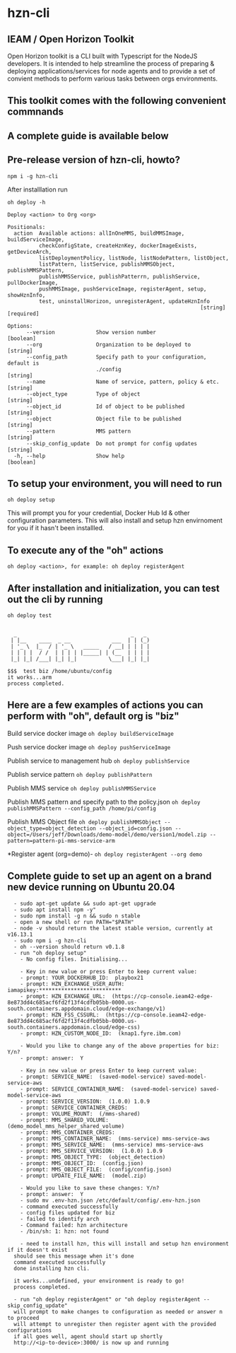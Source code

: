 # hzn-cli 

## IEAM / Open Horizon Toolkit
Open Horizon toolkit is a CLI built with Typescript for the NodeJS developers.  It is intended to help streamline the process of preparing & deploying applications/services for node agents and to provide a set of convient methods to perform various tasks between orgs environments. 

## This toolkit comes with the following convenient commnands

## A complete guide is available below

## Pre-release version of hzn-cli, howto?

```npm i -g hzn-cli```

After installlation run

```oh deploy -h```
```
Deploy <action> to Org <org>

Positionals:
  action  Available actions: allInOneMMS, buildMMSImage, buildServiceImage,
          checkConfigState, createHznKey, dockerImageExists, getDeviceArch,
          listDeploymentPolicy, listNode, listNodePattern, listObject,
          listPattern, listService, publishMMSObject, publishMMSPattern,
          publishMMSService, publishPatterrn, publishService, pullDockerImage,
          pushMMSImage, pushServiceImage, registerAgent, setup, showHznInfo,
          test, uninstallHorizon, unregisterAgent, updateHznInfo
                                                             [string] [required]

Options:
      --version             Show version number                        [boolean]
      --org                 Organization to be deployed to              [string]
      --config_path         Specify path to your configuration, default is
                            ./config                                    [string]
      --name                Name of service, pattern, policy & etc.     [string]
      --object_type         Type of object                              [string]
      --object_id           Id of object to be published                [string]
      --object              Object file to be published                 [string]
      --pattern             MMS pattern                                 [string]
      --skip_config_update  Do not prompt for config updates            [string]
  -h, --help                Show help                                  [boolean]
```
## To setup your environment, you will need to run
```oh deploy setup```

This will prompt you for your credential, Docker Hub Id & other configuration parameters.
This will also install and setup hzn envirnoment for you if it hasn't been installled.

## To execute any of the "oh" actions
```oh deploy <action>, for example: oh deploy registerAgent```

## After installation and initialization, you can test out the cli by running

```oh deploy test```
```

  _                                    _   _ 
 | |__    ____  _ __             ___  | | (_)
 | '_ \  |_  / | '_ \   _____   / __| | | | |
 | | | |  / /  | | | | |_____| | (__  | | | |
 |_| |_| /___| |_| |_|          \___| |_| |_|
                                             
$$$  test biz /home/ubuntu/config 
it works...arm
process completed.
```

## Here are a few examples of actions you can perform with "oh", default org is "biz"

Build service docker image
```oh deploy buildServiceImage```

Push service docker image
```oh deploy pushServiceImage```

Publish service to management hub
```oh deploy publishService```

Publish service pattern
```oh deploy publishPattern```

Publish MMS service
```oh deploy publishMMSService```

Publish MMS pattern and specify path to the policy.json
```oh deploy publishMMSPattern --config_path /home/pi/config```

Publish MMS Object file
```oh deploy publishMMSObject --object_type=object_detection --object_id=config.json --object=/Users/jeff/Downloads/demo-model/demo/version1/model.zip --pattern=pattern-pi-mms-service-arm```

*Register agent (org=demo)- 
```oh deploy registerAgent --org demo```

## Complete guide to set up an agent on a brand new device running on Ubuntu 20.04
```
  - sudo apt-get update && sudo apt-get upgrade
  - sudo apt install npm -y"
  - sudo npm install -g n && sudo n stable
  - open a new shell or run PATH="$PATH"
  - node -v should return the latest stable version, currently at v16.13.1
  - sudo npm i -g hzn-cli
  - oh --version should return v0.1.8
  - run "oh deploy setup"
    - No config files. Initialising...

    - Key in new value or press Enter to keep current value: 
    - prompt: YOUR_DOCKERHUB_ID:  playbox21
    - prompt: HZN_EXCHANGE_USER_AUTH:  iamapikey:**************************
    - prompt: HZN_EXCHANGE_URL:  (https://cp-console.ieam42-edge-8e873dd4c685acf6fd2f13f4cdfb05bb-0000.us-south.containers.appdomain.cloud/edge-exchange/v1) 
    - prompt: HZN_FSS_CSSURL:  (https://cp-console.ieam42-edge-8e873dd4c685acf6fd2f13f4cdfb05bb-0000.us-south.containers.appdomain.cloud/edge-css) 
    - prompt: HZN_CUSTOM_NODE_ID:  (knap1.fyre.ibm.com) 

    - Would you like to change any of the above properties for biz: Y/n?
    - prompt: answer:  Y

    - Key in new value or press Enter to keep current value: 
    - prompt: SERVICE_NAME:  (saved-model-service) saved-model-service-aws
    - prompt: SERVICE_CONTAINER_NAME:  (saved-model-service) saved-model-service-aws
    - prompt: SERVICE_VERSION:  (1.0.0) 1.0.9
    - prompt: SERVICE_CONTAINER_CREDS:  
    - prompt: VOLUME_MOUNT:  (/mms-shared) 
    - prompt: MMS_SHARED_VOLUME:  (demo_model_mms_helper_shared_volume) 
    - prompt: MMS_CONTAINER_CREDS:  
    - prompt: MMS_CONTAINER_NAME:  (mms-service) mms-service-aws
    - prompt: MMS_SERVICE_NAME:  (mms-service) mms-service-aws
    - prompt: MMS_SERVICE_VERSION:  (1.0.0) 1.0.9
    - prompt: MMS_OBJECT_TYPE:  (object_detection) 
    - prompt: MMS_OBJECT_ID:  (config.json) 
    - prompt: MMS_OBJECT_FILE:  (config/config.json) 
    - prompt: UPDATE_FILE_NAME:  (model.zip)

    - Would you like to save these changes: Y/n?
    - prompt: answer:  Y
    - sudo mv .env-hzn.json /etc/default/config/.env-hzn.json
    - command executed successfully
    - config files updated for biz
    - failed to identify arch
    - Command failed: hzn architecture
    - /bin/sh: 1: hzn: not found

    - need to install hzn, this will install and setup hzn environment if it doesn't exist
  should see this message when it's done
  command executed successfully
  done installing hzn cli.

  it works...undefined, your environment is ready to go!
  process completed.

  - run "oh deploy registerAgent" or "oh deploy registerAgent --skip_config_update"
  will prompt to make changes to configuration as needed or answer n to proceed 
  will attempt to unregister then register agent with the provided configurations
  if all goes well, agent should start up shortly
  http://<ip-to-device>:3000/ is now up and running